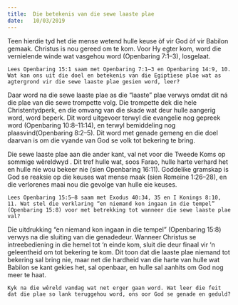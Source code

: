 ```yaml
---
title:  Die betekenis van die sewe laaste plae
date:   10/03/2019
---
```


Teen hierdie tyd het die mense wetend hulle keuse òf vir God òf vir Babilon gemaak. Christus is nou gereed om te kom. Voor Hy egter kom, word die vernielende winde wat vasgehou word (Openbaring 7:1–3), losgelaat. 

`Lees Openbaring 15:1 saam met Openbaring 7:1–3 en Openbaring 14:9, 10. Wat kan ons uit die doel en betekenis van die Egiptiese plae wat as agtergrond vir die sewe laaste plae gesien word, leer?` 

Daar word na die sewe laaste plae as die “laaste” plae verwys omdat dit ná die plae van die sewe trompette volg. Die trompette dek die hele Christentydperk, en die omvang van die skade wat deur hulle aangerig word, word beperk. Dit word uitgevoer terwyl die evangelie nog gepreek word (Openbaring 10:8–11:14), en terwyl bemiddeling nog plaasvind(Openbaring 8:2–5). Dit word met genade gemeng en die doel daarvan is om die vyande van God se volk tot bekering te bring. 

Die sewe laaste plae aan die ander kant, val net voor die Tweede Koms op sommige wêreldwyd . Dit tref hulle wat, soos Farao, hulle harte verhard het en hulle nie wou bekeer nie (sien Openbaring 16:11). Goddelike gramskap is God se reaksie op die keuses wat mense maak (sien Romeine 1:26–28), en die verlorenes maai nou die gevolge van hulle eie keuses. 

`Lees Openbaring 15:5–8 saam met Exodus 40:34, 35 en I Konings 8:10, 11. Wat stel die verklaring “en niemand kon ingaan in die tempel” (Openbaring 15:8) voor met betrekking tot wanneer die sewe laaste plae val?` 

Die uitdrukking “en niemand kon ingaan in die tempel” (Openbaring 15:8) verwys na die sluiting van die genadedeur. Wanneer Christus se intreebediening in die hemel tot ‘n einde kom, sluit die deur finaal vir ‘n geleentheid om tot bekering te kom. Dit toon dat die laaste plae niemand tot bekering sal bring nie, maar net die hardheid van die harte van hulle wat Babilon se kant gekies het, sal openbaar, en hulle sal aanhits om God nog meer te haat. 

`Kyk na die wêreld vandag wat net erger gaan word. Wat leer die feit dat die plae so lank teruggehou word, ons oor God se genade en geduld?`